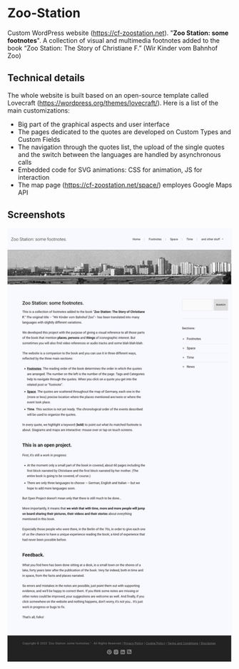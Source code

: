 # Zoo-Station
Custom WordPress website (https://cf-zoostation.net). "**Zoo Station: some footnotes**". A collection of visual and multimedia footnotes added to the book “Zoo Station: The Story of Christiane F.” (Wir Kinder vom Bahnhof Zoo)
## Technical details
The whole website is built based on an open-source template called Lovecraft (https://wordpress.org/themes/lovecraft/). Here is a list of the main customizations:
* Big part of the graphical aspects and user interface
* The pages dedicated to the quotes are developed on Custom Types and Custom Fields
* The navigation through the quotes list, the upload of the single quotes and the switch between the languages are handled by asynchronous calls
* Embedded code for SVG animations: CSS for animation, JS for interaction
* The map page (https://cf-zoostation.net/space/) employes Google Maps API
## Screenshots
![Homepage](/screenshots/homepage.png)
